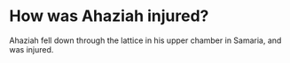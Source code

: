 # How was Ahaziah injured?

Ahaziah fell down through the lattice in his upper chamber in Samaria, and was injured.
